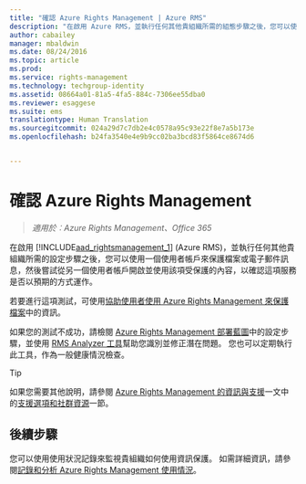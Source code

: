 ```yaml
---
title: "確認 Azure Rights Management | Azure RMS"
description: "在啟用 Azure RMS，並執行任何其他貴組織所需的組態步驟之後，您可以使用一個使用者帳戶來保護檔案或電子郵件訊息，然後嘗試從另一個使用者帳戶開啟並使用該項受保護的內容，以驗證這項服務是否以預期的方式運作。"
author: cabailey
manager: mbaldwin
ms.date: 08/24/2016
ms.topic: article
ms.prod: 
ms.service: rights-management
ms.technology: techgroup-identity
ms.assetid: 08664a01-81a5-4fa5-884c-7306ee55dba0
ms.reviewer: esaggese
ms.suite: ems
translationtype: Human Translation
ms.sourcegitcommit: 024a29d7c7db2e4c0578a95c93e22f8e7a5b173e
ms.openlocfilehash: b24fa3540e4e9b9cc02ba3bcd83f5864ce8674d6


---
```


# 確認 Azure Rights Management

>*適用於︰Azure Rights Management、Office 365*

在啟用 [!INCLUDE[aad_rightsmanagement_1](../includes/aad_rightsmanagement_1_md.md)] (Azure RMS)，並執行任何其他貴組織所需的設定步驟之後，您可以使用一個使用者帳戶來保護檔案或電子郵件訊息，然後嘗試從另一個使用者帳戶開啟並使用該項受保護的內容，以確認這項服務是否以預期的方式運作。

若要進行這項測試，可使用[協助使用者使用 Azure Rights Management 來保護檔案](help-users.md)中的資訊。

如果您的測試不成功，請檢閱 [Azure Rights Management 部署藍圖](../plan-design/deployment-roadmap.md)中的設定步驟，並使用 [RMS Analyzer 工具](http://www.microsoft.com/en-us/download/details.aspx?id=46437)幫助您識別並修正潛在問題。 您也可以定期執行此工具，作為一般健康情況檢查。

> [!TIP]
> 如果您需要其他說明，請參閱 [Azure Rights Management 的資訊與支援](../get-started/information-support.md)一文中的[支援選項和社群資源](../get-started/information-support.md#support-options-and-community-resources)一節。

## 後續步驟

您可以使用使用狀況記錄來監視貴組織如何使用資訊保護。 如需詳細資訊，請參閱[記錄和分析 Azure Rights Management 使用情況](log-analyze-usage.md)。






<!--HONumber=Aug16_HO4-->


